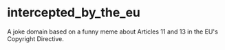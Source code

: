 # intercepted_by_the_eu

A joke domain based on a funny meme about Articles 11 and 13 in the EU's Copyright Directive.
